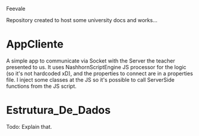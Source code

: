Feevale 

Repository created to host some university docs and works... 

# AppCliente
A simple app to communicate via Socket with the Server the teacher presented to us. It uses NashhornScriptEngine JS processor for the logic (so it's not hardcoded xD), and the properties to connect are in a properties file. I inject some classes at the JS so it's possible to call ServerSide functions from the JS script.

# Estrutura_De_Dados
Todo: Explain that.
